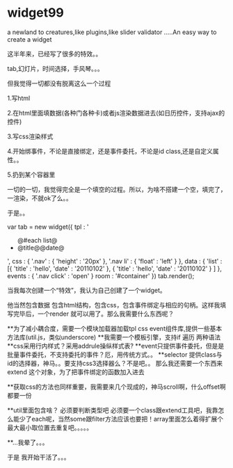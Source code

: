 widget99
========

a newland to creatures,like plugins,like slider validator .....An easy way to create a widget 

这半年来，已经写了很多的特效。。

tab,幻灯片，时间选择，手风琴。。。

但我觉得一切都没有脱离这么一个过程

1.写html

2.在html里面填数据(各种门各种卡)或者js渲染数据进去(如日历控件，支持ajax的控件)

3.写css渲染样式

4.开始绑事件，不论是直接绑定，还是事件委托，不论是id class,还是自定义属性。。

5.扔到某个容器里

一切的一切，我觉得完全是一个填空的过程。所以，为啥不搭建一个空，填完了，一渲染，不就ok了么。。

于是。。


  var tab = new widget({
			tpl : '<ul class="nav">@#each list@<li><a>@title@</a><span>@date@</spam></li></ul>',
			css : {
				'.nav' : {
					'height' : '20px'
				},
				'.nav li' : {
					'float' : 'left'
				}
			},
			data : {
				'list' : [{
						'title' : 'hello',
						'date' : '20110102'
					}, {
						'title' : 'hello',
						'date' : '20110102'
					}
				]
			},
			events : {
				'.nav click' : 'open'
			}
			room : '#container'
		})
		tab.render();

  
当我每次创建一个“特效”，我认为自己创建了一个widget。

他当然包含数据 包含html结构，包含css，包含事件绑定与相应的句柄。这样我填写完毕后，一个render 就可以用了。那么我需要什么东西呢？

**为了减小耦合度，需要一个模块加载器加载tpl css event组件库,提供一些基本方法库(util.js，类似underscore)
**我需要一个模板引擎，支持if 遍历 两种语法
**css采用行内样式？采用addrule操纵样式表?
**event只提供事件委托，但是是批量事件委托，不支持委托的事件？厄，用传统方式。。
**selector 提供class与id的选择器，神马。。要支持css3选择器么？不是吧。。
那么我还需要一个东西来extend 这个对象，为了把事件绑定的函数加入进去

**获取css的方法也同样重要，我需要来几个现成的，神马scroll啊，什么offset啊都要一份

**util里面包含啥？ 必须要判断类型吧   必须要一个class跟extend工具吧，我靠怎么能少了each呢，当然some跟filter方法应该也要把！array里面怎么着得扩展个最大最小取位置去重复吧。。。。。

**...我晕了。。。

于是  我开始干活了。。。

